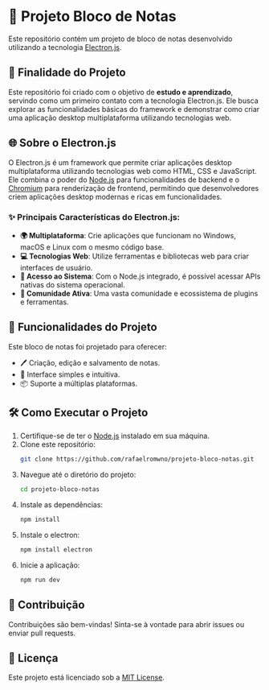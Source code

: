 # 📝 Projeto Bloco de Notas

Este repositório contém um projeto de bloco de notas desenvolvido utilizando a tecnologia [Electron.js](https://www.electronjs.org/).

## 🎯 Finalidade do Projeto

Este repositório foi criado com o objetivo de **estudo e aprendizado**, servindo como um primeiro contato com a tecnologia Electron.js. Ele busca explorar as funcionalidades básicas do framework e demonstrar como criar uma aplicação desktop multiplataforma utilizando tecnologias web.

## 🌐 Sobre o Electron.js

O Electron.js é um framework que permite criar aplicações desktop multiplataforma utilizando tecnologias web como HTML, CSS e JavaScript. Ele combina o poder do [Node.js](https://nodejs.org/) para funcionalidades de backend e o [Chromium](https://www.chromium.org/) para renderização de frontend, permitindo que desenvolvedores criem aplicações desktop modernas e ricas em funcionalidades.

### ✨ Principais Características do Electron.js:

- **🌍 Multiplataforma**: Crie aplicações que funcionam no Windows, macOS e Linux com o mesmo código base.
- **💻 Tecnologias Web**: Utilize ferramentas e bibliotecas web para criar interfaces de usuário.
- **🔑 Acesso ao Sistema**: Com o Node.js integrado, é possível acessar APIs nativas do sistema operacional.
- **🌟 Comunidade Ativa**: Uma vasta comunidade e ecossistema de plugins e ferramentas.

## 🚀 Funcionalidades do Projeto

Este bloco de notas foi projetado para oferecer:

- 🖊️ Criação, edição e salvamento de notas.
- 🧩 Interface simples e intuitiva.
- 📦 Suporte a múltiplas plataformas.

## 🛠️ Como Executar o Projeto

1. Certifique-se de ter o [Node.js](https://nodejs.org/) instalado em sua máquina.
2. Clone este repositório:
   ```bash
   git clone https://github.com/rafaelromwno/projeto-bloco-notas.git
   ```
3. Navegue até o diretório do projeto:
   ```bash
   cd projeto-bloco-notas
   ```
4. Instale as dependências:
   ```bash
   npm install
   ```
5. Instale o electron:
   ```bash
   npm install electron
   ```
6. Inicie a aplicação:
   ```bash
   npm run dev
   ```

## 🤝 Contribuição

Contribuições são bem-vindas! Sinta-se à vontade para abrir issues ou enviar pull requests.

## 📜 Licença

Este projeto está licenciado sob a [MIT License](LICENSE).
